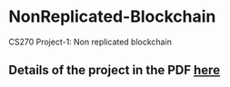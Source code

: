# NonReplicated-Blockchain
CS270 Project-1: Non replicated blockchain

## Details of the project in the PDF [here](https://github.com/AartiJivrajani/NonReplicated-Blockchain/blob/master/CS271_Project1.pdf)
